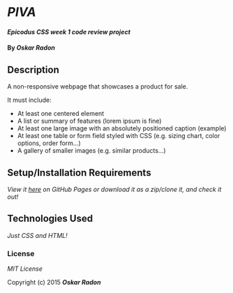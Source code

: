 # _PIVA_

#### _Epicodus CSS week 1 code review project_

#### By _**Oskar Radon**_

## Description

A non-responsive webpage that showcases a product for sale.

It must include:

- At least one centered element
- A list or summary of features (lorem ipsum is fine)
- At least one large image with an absolutely positioned caption (example)
- At least one table or form field styled with CSS (e.g. sizing chart, color options, order form…)
- A gallery of smaller images (e.g. similar products...)

## Setup/Installation Requirements

_View it [here](https://oskarradon.github.io/PIVA/) on GitHub Pages or download it as a zip/clone it, and check it out!_

## Technologies Used

_Just CSS and HTML!_

### License

*MIT License*

Copyright (c) 2015 **_Oskar Radon_**
